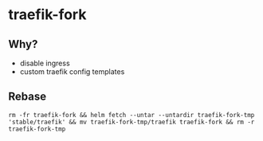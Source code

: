 #  traefik-fork
## Why?
- disable ingress
- custom traefik config templates
## Rebase
```
rm -fr traefik-fork && helm fetch --untar --untardir traefik-fork-tmp 'stable/traefik' && mv traefik-fork-tmp/traefik traefik-fork && rm -r traefik-fork-tmp
```
